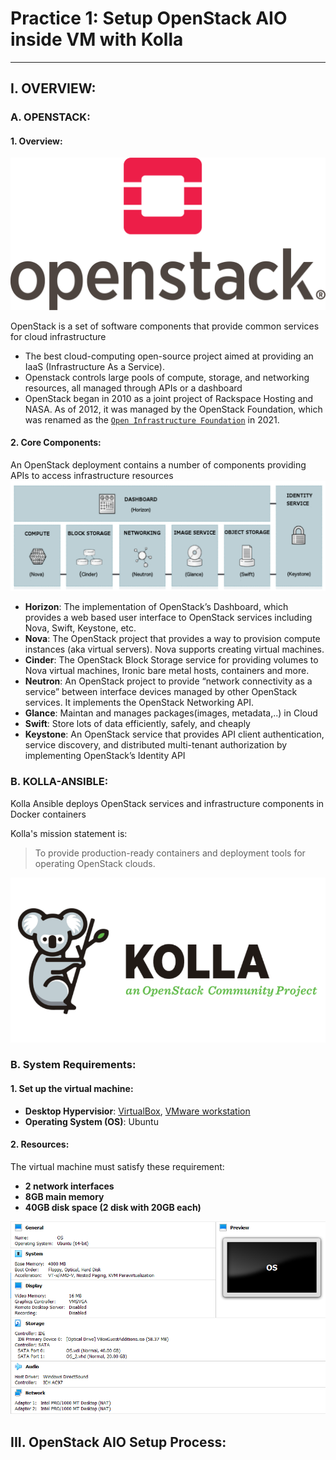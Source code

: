 # Practice 1: Setup OpenStack AIO inside VM with Kolla
---
## **I. OVERVIEW**:

### **A. OPENSTACK**: 

#### **1. Overview:**

<img src="./images/OpenstackLogo.png">



OpenStack is a set of software components that provide common services for cloud infrastructure
- The best cloud-computing open-source project aimed at providing an IaaS (Infrastructure As a Service).  
- Openstack controls large pools of compute, storage, and networking resources, all managed through APIs or a dashboard
- OpenStack began in 2010 as a joint project of Rackspace Hosting and NASA. As of 2012, it was managed by the OpenStack Foundation, which was renamed as the [`Open Infrastructure Foundation`](https://openinfra.dev/) in 2021.

#### **2. Core Components:**

An OpenStack deployment contains a number of components providing APIs to access infrastructure resources
<img src="./images/OSCC.PNG">
 - **Horizon**: The implementation of OpenStack’s Dashboard, which provides a web based user interface to OpenStack services including Nova, Swift, Keystone, etc.
 - **Nova**: The OpenStack project that provides a way to provision compute instances (aka virtual servers). Nova supports creating virtual machines.
 - **Cinder**: The OpenStack Block Storage service for providing volumes to Nova virtual machines, Ironic bare metal hosts, containers and more.
 - **Neutron**: An OpenStack project to provide “network connectivity as a service” between interface devices managed by other OpenStack services. It implements the OpenStack Networking API.
 - **Glance**: Maintan and manages packages(images, metadata,..) in Cloud
 - **Swift**: Store lots of data efficiently, safely, and cheaply
 - **Keystone**: An OpenStack service that provides API client authentication, service discovery, and distributed multi-tenant authorization by implementing OpenStack’s Identity API

### **B. KOLLA-ANSIBLE**: 
Kolla Ansible deploys OpenStack services and infrastructure components in Docker containers

Kolla's mission statement is:
 > To provide production-ready containers and deployment tools for operating OpenStack clouds.
<img src="./images/kolla.jpg">


### **B. System Requirements:**
#### **1. Set up the virtual machine:**
- **Desktop Hypervisior**: [VirtualBox](https://www.virtualbox.org/wiki/Downloads), [VMware workstation](https://www.vmware.com/products/workstation-pro/workstation-pro-evaluation.html) 
- **Operating System (OS)**: Ubuntu  

#### **2. Resources:**
The virtual machine must satisfy these requirement:
- **2 network interfaces**
- **8GB main memory**
- **40GB disk space (2 disk with 20GB each)** 
<img src="./images/config.PNG">

## **III. OpenStack AIO Setup Process**:
